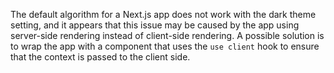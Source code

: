 The default algorithm for a Next.js app does not work with the dark theme setting, and it appears that this issue may be caused by the app using server-side rendering instead of client-side rendering. A possible solution is to wrap the app with a component that uses the `use client` hook to ensure that the context is passed to the client side.
